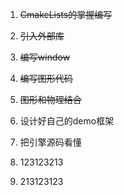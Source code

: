 1. ~~CmakeLists的掌握编写~~
2. ~~引入外部库~~
3. ~~编写window~~
4. ~~编写图形代码~~
5. ~~图形和物理结合~~

1. 设计好自己的demo框架
2. 把引擎源码看懂
3. 123123213
4. 213123123